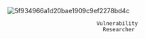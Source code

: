 ![5f934966a1d20bae1909c9ef2278bd4c](https://github.com/idkhidden/idkhidden/assets/91305428/5aad8bc2-956a-441b-ae20-e3c13a6ad712)


                                Vulnerability 
                                  Researcher
              
